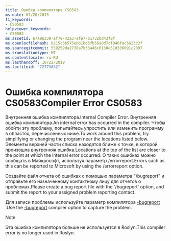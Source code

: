 ```yaml
---
title: Ошибка компилятора CS0583
ms.date: 07/20/2015
f1_keywords:
- CS0583
helpviewer_keywords:
- CS0583
ms.assetid: 67a9b339-af79-42a3-afe7-b1732bd43f8f
ms.openlocfilehash: b215c3b575ebb1bd5fb56a0d7cf940fac5623c2f
ms.sourcegitcommit: 559259da2738a7b33a46c0130e51d336091c2097
ms.translationtype: MT
ms.contentlocale: ru-RU
ms.lasthandoff: 10/22/2019
ms.locfileid: "72773832"
---
```

# <a name="compiler-error-cs0583"></a><span data-ttu-id="8307b-102">Ошибка компилятора CS0583</span><span class="sxs-lookup"><span data-stu-id="8307b-102">Compiler Error CS0583</span></span>

<span data-ttu-id="8307b-103">Внутренняя ошибка компилятора.</span><span class="sxs-lookup"><span data-stu-id="8307b-103">Internal Compiler Error.</span></span> <span data-ttu-id="8307b-104">Внутренняя ошибка компилятора.</span><span class="sxs-lookup"><span data-stu-id="8307b-104">An internal error has occurred in the compiler.</span></span> <span data-ttu-id="8307b-105">Чтобы обойти эту проблему, попытайтесь упростить или изменить программу в областях, перечисленных ниже.</span><span class="sxs-lookup"><span data-stu-id="8307b-105">To work around this problem, try simplifying or changing the program near the locations listed below.</span></span> <span data-ttu-id="8307b-106">Элементы верхней части списка находятся ближе к точке, в которой произошла внутренняя ошибка.</span><span class="sxs-lookup"><span data-stu-id="8307b-106">Locations at the top of the list are closer to the point at which the internal error occurred.</span></span> <span data-ttu-id="8307b-107">О таких ошибках можно сообщать в Майкрософт, используя параметр /errorreport.</span><span class="sxs-lookup"><span data-stu-id="8307b-107">Errors such as this can be reported to Microsoft by using the /errorreport option.</span></span>

 <span data-ttu-id="8307b-108">Создайте файл отчета об ошибках с помощью параметра "/bugreport" и отправьте его назначенному контактному лицу для отчетов о проблемах.</span><span class="sxs-lookup"><span data-stu-id="8307b-108">Please create a bug report file with the '/bugreport' option, and submit the report to your assigned problem reporting contact.</span></span>

 <span data-ttu-id="8307b-109">Для записи проблемы используйте параметр компилятора [-bugreport](../language-reference/compiler-options/bugreport-compiler-option.md) .</span><span class="sxs-lookup"><span data-stu-id="8307b-109">Use the [-bugreport](../language-reference/compiler-options/bugreport-compiler-option.md) compiler option to capture the problem.</span></span>
 
> [!NOTE]
> <span data-ttu-id="8307b-110">Эта ошибка компилятора больше не используется в Roslyn.</span><span class="sxs-lookup"><span data-stu-id="8307b-110">This compiler error is no longer used in Roslyn.</span></span>

